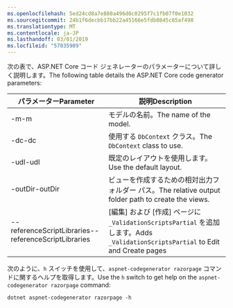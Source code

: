 ```yaml
---
ms.openlocfilehash: 5ed24cd8a7e880a496d0c0295f7c1fb07f0e1032
ms.sourcegitcommit: 24b1f6decbb17bb22a45166e5fdb0845c65af498
ms.translationtype: MT
ms.contentlocale: ja-JP
ms.lasthandoff: 03/01/2019
ms.locfileid: "57035989"
---
```

<span data-ttu-id="7abcd-101">次の表で、ASP.NET Core コード ジェネレーターのパラメーターについて詳しく説明します。</span><span class="sxs-lookup"><span data-stu-id="7abcd-101">The following table details the ASP.NET Core code generator parameters:</span></span>

| <span data-ttu-id="7abcd-102">パラメーター</span><span class="sxs-lookup"><span data-stu-id="7abcd-102">Parameter</span></span>               | <span data-ttu-id="7abcd-103">説明</span><span class="sxs-lookup"><span data-stu-id="7abcd-103">Description</span></span>|
| ----------------- | ------------ |
| <span data-ttu-id="7abcd-104">-m</span><span class="sxs-lookup"><span data-stu-id="7abcd-104">-m</span></span>  | <span data-ttu-id="7abcd-105">モデルの名前。</span><span class="sxs-lookup"><span data-stu-id="7abcd-105">The name of the model.</span></span> |
| <span data-ttu-id="7abcd-106">-dc</span><span class="sxs-lookup"><span data-stu-id="7abcd-106">-dc</span></span>  | <span data-ttu-id="7abcd-107">使用する `DbContext` クラス。</span><span class="sxs-lookup"><span data-stu-id="7abcd-107">The `DbContext` class to use.</span></span> |
| <span data-ttu-id="7abcd-108">-udl</span><span class="sxs-lookup"><span data-stu-id="7abcd-108">-udl</span></span> | <span data-ttu-id="7abcd-109">既定のレイアウトを使用します。</span><span class="sxs-lookup"><span data-stu-id="7abcd-109">Use the default layout.</span></span> |
| <span data-ttu-id="7abcd-110">-outDir</span><span class="sxs-lookup"><span data-stu-id="7abcd-110">-outDir</span></span> | <span data-ttu-id="7abcd-111">ビューを作成するための相対出力フォルダー パス。</span><span class="sxs-lookup"><span data-stu-id="7abcd-111">The relative output folder path to create the views.</span></span> |
| <span data-ttu-id="7abcd-112">--referenceScriptLibraries</span><span class="sxs-lookup"><span data-stu-id="7abcd-112">--referenceScriptLibraries</span></span> | <span data-ttu-id="7abcd-113">[編集] および [作成] ページに `_ValidationScriptsPartial` を追加します。</span><span class="sxs-lookup"><span data-stu-id="7abcd-113">Adds `_ValidationScriptsPartial` to Edit and Create pages</span></span> |

<span data-ttu-id="7abcd-114">次のように、`h` スイッチを使用して、`aspnet-codegenerator razorpage` コマンドに関するヘルプを取得します。</span><span class="sxs-lookup"><span data-stu-id="7abcd-114">Use the `h` switch to get help on the `aspnet-codegenerator razorpage` command:</span></span>

```console
dotnet aspnet-codegenerator razorpage -h
```
